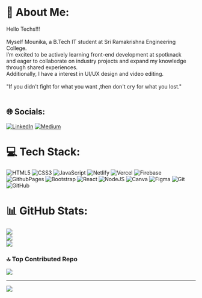 # 💫 About Me:
Hello Techs!!!<br><br>Myself Mounika, a B.Tech IT student at Sri Ramakrishna Engineering College. <br>I’m excited to be actively learning front-end development at spotknack<br>and eager to collaborate on industry projects and expand my knowledge<br>through shared experiences. <br>Additionally, I have a interest in UI/UX design and video editing.<br><br>"If you didn't fight for what you want ,then don't cry for what you lost."<br><br>


## 🌐 Socials:
[![LinkedIn](https://img.shields.io/badge/LinkedIn-%230077B5.svg?logo=linkedin&logoColor=white)](https://linkedin.com/in/mounika2026) [![Medium](https://img.shields.io/badge/Medium-12100E?logo=medium&logoColor=white)](https://medium.com/@@mounikakishor2775) 

# 💻 Tech Stack:
![HTML5](https://img.shields.io/badge/html5-%23E34F26.svg?style=for-the-badge&logo=html5&logoColor=white) ![CSS3](https://img.shields.io/badge/css3-%231572B6.svg?style=for-the-badge&logo=css3&logoColor=white) ![JavaScript](https://img.shields.io/badge/javascript-%23323330.svg?style=for-the-badge&logo=javascript&logoColor=%23F7DF1E) ![Netlify](https://img.shields.io/badge/netlify-%23000000.svg?style=for-the-badge&logo=netlify&logoColor=#00C7B7) ![Vercel](https://img.shields.io/badge/vercel-%23000000.svg?style=for-the-badge&logo=vercel&logoColor=white) ![Firebase](https://img.shields.io/badge/firebase-%23039BE5.svg?style=for-the-badge&logo=firebase) ![GithubPages](https://img.shields.io/badge/github%20pages-121013?style=for-the-badge&logo=github&logoColor=white) ![Bootstrap](https://img.shields.io/badge/bootstrap-%238511FA.svg?style=for-the-badge&logo=bootstrap&logoColor=white) ![React](https://img.shields.io/badge/react-%2320232a.svg?style=for-the-badge&logo=react&logoColor=%2361DAFB) ![NodeJS](https://img.shields.io/badge/node.js-6DA55F?style=for-the-badge&logo=node.js&logoColor=white) ![Canva](https://img.shields.io/badge/Canva-%2300C4CC.svg?style=for-the-badge&logo=Canva&logoColor=white) ![Figma](https://img.shields.io/badge/figma-%23F24E1E.svg?style=for-the-badge&logo=figma&logoColor=white) ![Git](https://img.shields.io/badge/git-%23F05033.svg?style=for-the-badge&logo=git&logoColor=white) ![GitHub](https://img.shields.io/badge/github-%23121011.svg?style=for-the-badge&logo=github&logoColor=white)
# 📊 GitHub Stats:
![](https://github-readme-stats.vercel.app/api?username=mounika558&theme=merko&hide_border=false&include_all_commits=false&count_private=false)<br/>
![](https://github-readme-streak-stats.herokuapp.com/?user=mounika558&theme=merko&hide_border=false)<br/>
![](https://github-readme-stats.vercel.app/api/top-langs/?username=mounika558&theme=merko&hide_border=false&include_all_commits=false&count_private=false&layout=compact)

### 🔝 Top Contributed Repo
![](https://github-contributor-stats.vercel.app/api?username=mounika558&limit=5&theme=merko&combine_all_yearly_contributions=true)

---
[![](https://visitcount.itsvg.in/api?id=mounika558&icon=0&color=3)](https://visitcount.itsvg.in)

<!-- Proudly created with GPRM ( https://gprm.itsvg.in ) -->
